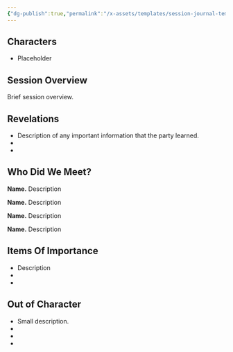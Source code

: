 ```yaml
---
{"dg-publish":true,"permalink":"/x-assets/templates/session-journal-template/"}
---
```



## Characters 
 
- Placeholder
 
## Session Overview 
 
Brief session overview.

## Revelations

- Description of any important information that the party learned.
- 
- 
 
## Who Did We Meet?
 
**Name.** Description 
 
**Name.** Description 
 
**Name.** Description 
 
**Name.** Description 
 
## Items Of Importance
 
- Description
- 
- 

## Out of Character
 
- Small description.
- 
- 
- 
